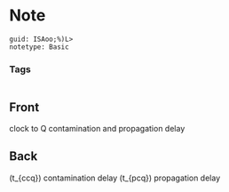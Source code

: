# Note
```
guid: ISAoo;%)L>
notetype: Basic
```

### Tags
```
```

## Front
clock to Q contamination and propagation delay

## Back
\(t_{ccq}\) contamination delay
\(t_{pcq}\) propagation delay
